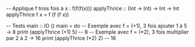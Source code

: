 -- Applique f trois fois à x : f(f(f(x)))
applyThrice :: (Int -> Int) -> Int -> Int
applyThrice f x = f (f (f x))

-- Tests
main :: IO ()
main = do
    -- Exemple avec f = (+1), 3 fois ajouter 1 à 5 → 8
    print (applyThrice (+1) 5)   -- 8
    -- Exemple avec f = (*2), 3 fois multiplier par 2 à 2 → 16
    print (applyThrice (*2) 2)   -- 16
